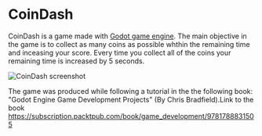 # CoinDash

CoinDash is a game made with [Godot game engine](https://godotengine.org). The main objective in the game is to collect as many coins as possible whthin the remaining time and inceasing your score. Every time you collect all of the coins your remaining time is increased by 5 seconds. 

![CoinDash screenshot](https://user-images.githubusercontent.com/11027608/50591563-46f03800-0e88-11e9-88c7-0e1361535762.png)

The game was produced while following a tutorial in the the following book: "Godot Engine Game Development Projects" (By Chris Bradfield).Link to the book https://subscription.packtpub.com/book/game_development/9781788831505

